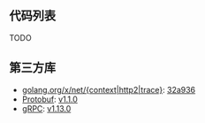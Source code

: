 ## 代码列表

TODO

## 第三方库

- [golang.org/x/net/{context|http2|trace}](https://github.com/golang/net): [32a936](https://github.com/golang/net/tree/32a936f46389aa10549d60bd7833e54b01685d09)
- [Protobuf](https://github.com/golang/protobuf): [v1.1.0](https://github.com/golang/protobuf/releases/tag/v1.1.0)
- [gRPC](https://github.com/grpc/grpc-go): [v1.13.0](https://github.com/grpc/grpc-go/releases/tag/v1.13.0)
